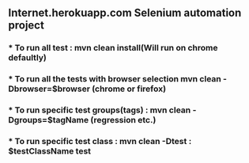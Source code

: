 ## Internet.herokuapp.com Selenium automation project

### * To run all test : mvn clean install(Will run on chrome defaultly)
### * To run all the tests with browser selection mvn clean -Dbrowser=$browser (chrome or firefox)
### * To run specific test groups(tags) : mvn clean -Dgroups=$tagName (regression etc.)
### * To run specific test class : mvn clean -Dtest : $testClassName test


